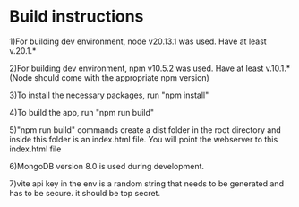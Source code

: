 # Build instructions

1)For building dev environment, node v20.13.1 was used. Have at least v.20.1.*

2)For building dev environment, npm v10.5.2 was used. Have at least v.10.1.* (Node should come with the appropriate npm version)

3)To install the necessary packages, run "npm install"

4)To build the app, run "npm run build"

5)"npm run build" commands create a dist folder in the root directory and inside this folder is an index.html file. You will point the webserver to this index.html file

6)MongoDB version 8.0 is used during development.

7)vite api key in the env is a random string that needs to be generated and has to be secure. it should be top secret.
